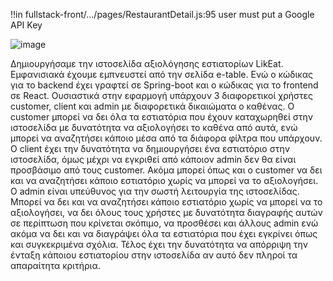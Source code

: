 !!in fullstack-front/.../pages/RestaurantDetail.js:95 user must put a Google API Key

  ![image](https://github.com/user-attachments/assets/e471758f-6f67-49b7-9e86-2270f9a05089)

Δημιουργήσαμε την ιστοσελίδα αξιολόγησης εστιατορίων LikEat. Εμφανισιακά έχουμε εμπνευστεί από την σελίδα e-table. Ενώ ο κώδικας για το backend έχει γραφτεί σε Spring-boot και ο κώδικας για το frontend σε React. 
Ουσιαστικά στην εφαρμογή υπάρχουν 3 διαφορετικοί χρήστες customer, client και admin με διαφορετικά δικαιώματα ο καθένας. Ο customer μπορεί να δει όλα τα εστιατόρια που έχουν καταχωρηθεί στην ιστοσελίδα με δυνατότητα να αξιολογήσει το καθένα από αυτά, ενώ μπορεί να αναζητήσει κάποιο μέσα από τα διάφορα φίλτρα που υπάρχουν. Ο client έχει την δυνατότητα να δημιουργήσει ένα εστιατόριο στην ιστοσελίδα, όμως μέχρι να εγκριθεί από κάποιον admin δεν θα είναι προσβάσιμο από τους customer. Ακόμα μπορεί όπως και ο customer να δει και να αναζητήσει κάποιο εστιατόριο χωρίς να μπορεί να το αξιολογήσει. Ο admin είναι υπεύθυνος για την σωστή λειτουργία της ιστοσελίδας. Μπορεί να δει και να αναζητήσει κάποιο εστιατόριο χωρίς να μπορεί να το αξιολογήσει, να δει όλους τους χρήστες με δυνατότητα διαγραφής αυτών σε περίπτωση που κρίνεται σκόπιμο, να προσθέσει και άλλους admin ενώ ακόμα να δει και να διαγράψει όλα τα εστιατόρια που έχει εγκρίνει όπως και συγκεκριμένα σχόλια. Τέλος έχει την δυνατότητα να απόρριψη την ένταξη κάποιου εστιατορίου στην ιστοσελίδα αν αυτό δεν πληροί τα απαραίτητα κριτήρια. 

